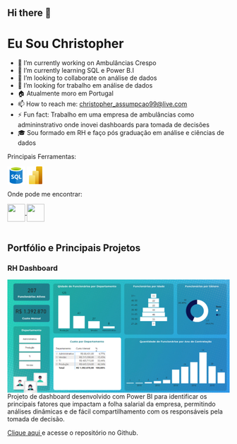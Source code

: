 ## Hi there 👋
# Eu Sou Christopher



- 🔭 I’m currently working on Ambulâncias Crespo
- 🌱 I’m currently learning SQL e Power B.I
- 👯 I’m looking to collaborate on análise de dados
- 🤔 I’m looking for trabalho em análise de dados
- 🏠 Atualmente moro em Portugal
- 📫 How to reach me: christopher_assumpcao99@live.com
- ⚡ Fun fact: Trabalho em uma empresa de ambulâncias como admininstrativo onde inovei dashboards para tomada de decisões
- 🎓 Sou formado em RH e faço pós graduação em análise e ciências de dados

Principais Ferramentas:

<div style="display: inline_block">
  <img align="center" alt="SQL" height="40" width="40" src="https://github.com/BruceFonseca/ferramentas/blob/main/logo.png?raw=true">
  <img align="center" alt="Power BI" height="40" width="40" src="https://github.com/BruceFonseca/ferramentas/blob/main/1200px-New_Power_BI_Logo.svg.png?raw=true">
</div>



Onde pode me encontrar:
<div style="display: inline_block">
  
  <a href="https://www.linkedin.com/in/christopher-assump%C3%A7%C3%A3o-496a772a6/)/" target="_blank">
    <img align="center" alt="" height="40" width="40" src="https://github.com/BruceFonseca/Portfolio/blob/main/social%20icons/linkedin.png?raw=true">
  </a>
  <a href="https://www.instagram.com/christopher_assumpcao/"_blank">
    <img align="center" alt="" height="40" width="40" src="https://github.com/BruceFonseca/Portfolio/blob/main/social%20icons/instagram.png?raw=true">
  </a>
</div>



<br>



## Portfólio e Principais Projetos
### RH Dashboard
<img align="right" width="800"  src="https://github.com/Christophersantos007/RHportifolio/blob/main/Imagens/rh.png?raw=true">
Projeto de dashboard desenvolvido com Power BI para identificar os principais fatores que impactam a folha salarial da empresa, permitindo análises dinâmicas e de fácil compartilhamento com os responsáveis pela tomada de decisão.

<a href='https://github.com/Christophersantos007/RHportifolio'>  Clique aqui </a> e acesse o repositório no Github.





